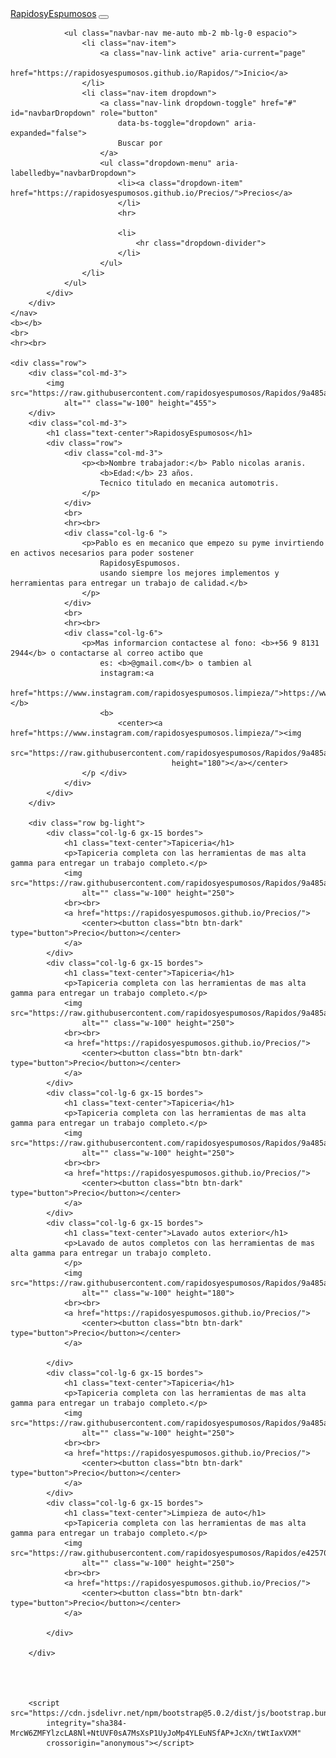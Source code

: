 <html lang="en">

<head>
    <meta charset="UTF-8">
    <meta http-equiv="X-UA-Compatible" content="IE=edge">
    <meta name="viewport" content="width=device-width, initial-scale=1.0">
    <title>Rapidos y Espumosos</title>
    <link href="https://cdn.jsdelivr.net/npm/bootstrap@5.0.2/dist/css/bootstrap.min.css" rel="stylesheet"
        integrity="sha384-EVSTQN3/azprG1Anm3QDgpJLIm9Nao0Yz1ztcQTwFspd3yD65VohhpuuCOmLASjC" crossorigin="anonymous">
    <link rel="stylesheet" href="estilo.css">
</head>

<body>
    <nav class="navbar navbar-expand-lg navbar-dark bg-dark">
        <div class="container-fluid">
            <a class="navbar-brand" href="https://rapidosyespumosos.github.io/Rapidos/">RapidosyEspumosos</a>
            <button class="navbar-toggler" type="button" data-bs-toggle="collapse"
                data-bs-target="#navbarSupportedContent" aria-controls="navbarSupportedContent" aria-expanded="false"
                aria-label="Toggle navigation">
                <span class="navbar-toggler-icon"></span>
            </button>
            <div class="collapse navbar-collapse" id="navbarSupportedContent">

                <ul class="navbar-nav me-auto mb-2 mb-lg-0 espacio">
                    <li class="nav-item">
                        <a class="nav-link active" aria-current="page"
                            href="https://rapidosyespumosos.github.io/Rapidos/">Inicio</a>
                    </li>
                    <li class="nav-item dropdown">
                        <a class="nav-link dropdown-toggle" href="#" id="navbarDropdown" role="button"
                            data-bs-toggle="dropdown" aria-expanded="false">
                            Buscar por
                        </a>
                        <ul class="dropdown-menu" aria-labelledby="navbarDropdown">
                            <li><a class="dropdown-item" href="https://rapidosyespumosos.github.io/Precios/">Precios</a>
                            </li>
                            <hr>

                            <li>
                                <hr class="dropdown-divider">
                            </li>
                        </ul>
                    </li>
                </ul>
            </div>
        </div>
    </nav>
    <b></b>
    <br>
    <hr><br>

    <div class="row">
        <div class="col-md-3">
            <img src="https://raw.githubusercontent.com/rapidosyespumosos/Rapidos/9a485a6a9605ef651ba550e851a77885e5c8322d/p6.jpeg"
                alt="" class="w-100" height="455">
        </div>
        <div class="col-md-3">
            <h1 class="text-center">RapidosyEspumosos</h1>
            <div class="row">
                <div class="col-md-3">
                    <p><b>Nombre trabajador:</b> Pablo nicolas aranis.
                        <b>Edad:</b> 23 años.
                        Tecnico titulado en mecanica automotris.
                    </p>
                </div>
                <br>
                <hr><br>
                <div class="col-lg-6 ">
                    <p>Pablo es en mecanico que empezo su pyme invirtiendo en activos necesarios para poder sostener
                        RapidosyEspumosos.
                        usando siempre los mejores implementos y herramientas para entregar un trabajo de calidad.</b>
                    </p>
                </div>
                <br>
                <hr><br>
                <div class="col-lg-6">
                    <p>Mas informarcion contactese al fono: <b>+56 9 8131 2944</b> o contactarse al correo actibo que
                        es: <b>@gmail.com</b> o tambien al
                        instagram:<a
                            href="https://www.instagram.com/rapidosyespumosos.limpieza/">https://www.instagram.com/rapidosyespumosos.limpieza/</a></b>
                        <b>
                            <center><a href="https://www.instagram.com/rapidosyespumosos.limpieza/"><img
                                        src="https://raw.githubusercontent.com/rapidosyespumosos/Rapidos/9a485a6a9605ef651ba550e851a77885e5c8322d/qrespumoso.PNG"
                                        height="180"></a></center>
                    </p </div>
                </div>
            </div>
        </div>

        <div class="row bg-light">
            <div class="col-lg-6 gx-15 bordes">
                <h1 class="text-center">Tapiceria</h1>
                <p>Tapiceria completa con las herramientas de mas alta gamma para entregar un trabajo completo.</p>
                <img src="https://raw.githubusercontent.com/rapidosyespumosos/Rapidos/9a485a6a9605ef651ba550e851a77885e5c8322d/p.jpg"
                    alt="" class="w-100" height="250">
                <br><br>
                <a href="https://rapidosyespumosos.github.io/Precios/">
                    <center><button class="btn btn-dark" type="button">Precio</button></center>
                </a>
            </div>
            <div class="col-lg-6 gx-15 bordes">
                <h1 class="text-center">Tapiceria</h1>
                <p>Tapiceria completa con las herramientas de mas alta gamma para entregar un trabajo completo.</p>
                <img src="https://raw.githubusercontent.com/rapidosyespumosos/Rapidos/9a485a6a9605ef651ba550e851a77885e5c8322d/p2.jpeg"
                    alt="" class="w-100" height="250">
                <br><br>
                <a href="https://rapidosyespumosos.github.io/Precios/">
                    <center><button class="btn btn-dark" type="button">Precio</button></center>
                </a>
            </div>
            <div class="col-lg-6 gx-15 bordes">
                <h1 class="text-center">Tapiceria</h1>
                <p>Tapiceria completa con las herramientas de mas alta gamma para entregar un trabajo completo.</p>
                <img src="https://raw.githubusercontent.com/rapidosyespumosos/Rapidos/9a485a6a9605ef651ba550e851a77885e5c8322d/p6.jpeg"
                    alt="" class="w-100" height="250">
                <br><br>
                <a href="https://rapidosyespumosos.github.io/Precios/">
                    <center><button class="btn btn-dark" type="button">Precio</button></center>
                </a>
            </div>
            <div class="col-lg-6 gx-15 bordes">
                <h1 class="text-center">Lavado autos exterior</h1>
                <p>Lavado de autos completos con las herramientas de mas alta gamma para entregar un trabajo completo.
                </p>
                <img src="https://raw.githubusercontent.com/rapidosyespumosos/Rapidos/9a485a6a9605ef651ba550e851a77885e5c8322d/p7.jpeg"
                    alt="" class="w-100" height="180">
                <br><br>
                <a href="https://rapidosyespumosos.github.io/Precios/">
                    <center><button class="btn btn-dark" type="button">Precio</button></center>
                </a>

            </div>
            <div class="col-lg-6 gx-15 bordes">
                <h1 class="text-center">Tapiceria</h1>
                <p>Tapiceria completa con las herramientas de mas alta gamma para entregar un trabajo completo.</p>
                <img src="https://raw.githubusercontent.com/rapidosyespumosos/Rapidos/9a485a6a9605ef651ba550e851a77885e5c8322d/p8.jpeg"
                    alt="" class="w-100" height="250">
                <br><br>
                <a href="https://rapidosyespumosos.github.io/Precios/">
                    <center><button class="btn btn-dark" type="button">Precio</button></center>
                </a>
            </div>
            <div class="col-lg-6 gx-15 bordes">
                <h1 class="text-center">Limpieza de auto</h1>
                <p>Tapiceria completa con las herramientas de mas alta gamma para entregar un trabajo completo.</p>
                <img src="https://raw.githubusercontent.com/rapidosyespumosos/Rapidos/e42570dc5a512c3971448f41b78c7a40dfda9da6/p3.PNG"
                    alt="" class="w-100" height="250">
                <br><br>
                <a href="https://rapidosyespumosos.github.io/Precios/">
                    <center><button class="btn btn-dark" type="button">Precio</button></center>
                </a>

            </div>

        </div>




        <script src="https://cdn.jsdelivr.net/npm/bootstrap@5.0.2/dist/js/bootstrap.bundle.min.js"
            integrity="sha384-MrcW6ZMFYlzcLA8Nl+NtUVF0sA7MsXsP1UyJoMp4YLEuNSfAP+JcXn/tWtIaxVXM"
            crossorigin="anonymous"></script>
</body>

</html>
